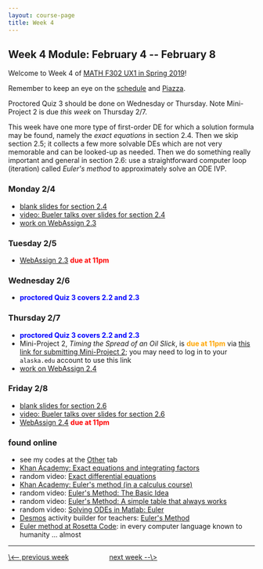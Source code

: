 ```yaml
---
layout: course-page
title: Week 4
---
```


## Week 4 Module: February 4 -- February 8

Welcome to Week 4 of [MATH F302 UX1 in Spring 2019](index.html)!

Remember to keep an eye on the [schedule](schedule.pdf) and [Piazza](https://piazza.com/uaf/spring2019/math302ux1/home).

Proctored Quiz 3 should be done on Wednesday or Thursday.  Note Mini-Project 2 is due _this week_ on Thursday 2/7.

This week have one more type of first-order DE for which a solution formula may be found, namely the _exact equations_ in section 2.4.  Then we skip section 2.5; it collects a few more solvable DEs which are not very memorable and can be looked-up as needed.  Then we do something really important and general in section 2.6: use a straightforward computer loop (iteration) called _Euler's method_ to approximately solve an ODE IVP.

### Monday 2/4
* [blank slides for section 2.4](assets/slides/2-4.pdf)
* [video: Bueler talks over slides for section 2.4](https://drive.explaineverything.com/thecode/TWGUGNF)
* [work on WebAssign 2.3](https://www.webassign.net/)

### Tuesday 2/5
* [WebAssign 2.3](https://www.webassign.net/) <span style="color:red">**due at 11pm**</span>

### Wednesday 2/6
* <span style="color:blue">**proctored Quiz 3 covers 2.2 and 2.3**</span>

### Thursday 2/7
* <span style="color:blue">**proctored Quiz 3 covers 2.2 and 2.3**</span>
* Mini-Project 2, _Timing the Spread of an Oil Slick_, is <span style="color:orange">**due at 11pm**</span> via [this link for submitting Mini-Project 2](https://goo.gl/forms/wnQQsKxObqHMtrIp1); you may need to log in to your `alaska.edu` account to use this link
* [work on WebAssign 2.4](https://www.webassign.net/)

### Friday 2/8
* [blank slides for section 2.6](assets/slides/2-6.pdf)
* [video: Bueler talks over slides for section 2.6](https://drive.explaineverything.com/thecode/LKSLJBU)
* [WebAssign 2.4](https://www.webassign.net/) <span style="color:red">**due at 11pm**</span>

### found online
* see my codes at the [Other](other) tab
* [Khan Academy: Exact equations and integrating factors](https://www.khanacademy.org/math/differential-equations/first-order-differential-equations#exact-equations)
* random video: [Exact differential equations](https://www.youtube.com/watch?v=bwASJWS8ltM)
* [Khan Academy: Euler's method (in a calculus course)](https://www.youtube.com/watch?v=q87L9R9v274)
* random video: [Euler's Method: The Basic Idea](https://www.youtube.com/watch?v=RGtCw5E7gBc)
* random video: [Euler's Method: A simple table that always works](https://www.youtube.com/watch?v=8cW_CQ77ayI)
* random video: [Solving ODEs in Matlab: Euler](https://www.mathworks.com/videos/solving-odes-in-matlab-1-euler-ode1-117526.html)
* [Desmos](https://www.desmos.com/) activity builder for teachers: [Euler's Method](https://teacher.desmos.com/activitybuilder/custom/5841c4d1d2baeae427b8fd1f)
* [Euler method at Rosetta Code](https://rosettacode.org/wiki/Euler_method): in every computer language known to humanity ... almost

<hr>
<a align="left" href="week3">\<-- previous week</a>  &nbsp; &nbsp; &nbsp; &nbsp; &nbsp; &nbsp; &nbsp; &nbsp; &nbsp; &nbsp; <a align="right" href="week5">next week --\></a>
